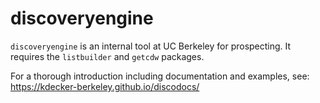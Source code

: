 discoveryengine
==================================

`discoveryengine` is an internal tool at UC Berkeley for prospecting. It requires the `listbuilder` and `getcdw` packages. 

For a thorough introduction including documentation and examples, see: https://kdecker-berkeley.github.io/discodocs/
